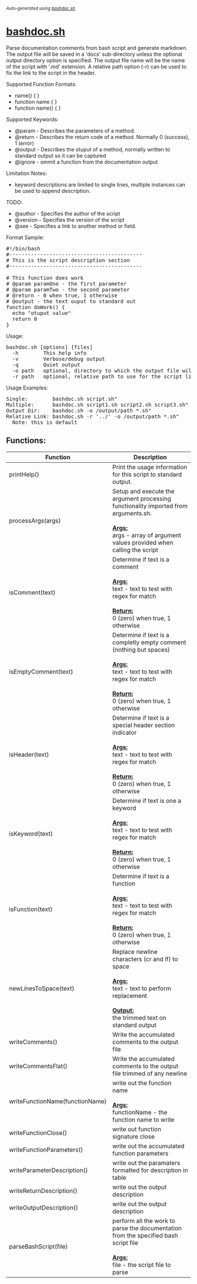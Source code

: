 <small><i>Auto-generated using [bashdoc.sh](https://github.com/alejandro-godinez/UsefulScripts/blob/trunk/bashdoc/bashdoc.sh)</i></small>
# [bashdoc.sh](../bashdoc.sh)

Parse documentation comments from bash script and generate markdown. The output file will
be saved in a 'docs' sub-directory unless the optional output directory option is
specified.  The output file name will be the name of the script with '.md' extension.
A relative path option (-r) can be used to fix the link to the script in the header.<br>


Supported Function Formats:
- name() { }
- function name { }
- function name() { }

Supported Keywords:
- @param - Describes the parameters of a method.
- @return - Describes the return code of a method. Normally 0 (success), 1 (error)
- @output - Describes the otuput of a method, normally written to standard output so it can be captured
- @ignore - ommit a function from the documentation output

Limitation Notes:
- keyword descriptions are limited to single lines, multiple instances can be used to append description.

TODO:<br>
- @author - Specifies the author of the script
- @version - Specifies the version of the script
- @see - Specifies a link to another method or field.

Format Sample:
<pre>
#!/bin/bash
#-------------------------------------------
# This is the script description section
#-------------------------------------------

# This function does work
# @param paramOne - the first parameter
# @param paramTwo - the second parameter
# @return - 0 when true, 1 otherwise
# @output - the text ouput to standard out
function doWork() {
  echo "otuput value"
  return 0
}
</pre>

Usage:
<pre>
bashdoc.sh [options] [files]
  -h        This help info
  -v        Verbose/debug output
  -q        Quiet output
  -o path   optional, directory to which the output file will be saved
  -r path   optional, relative path to use for the script link in the header
</pre>

Usage Examples:
<pre>
Single:        bashdoc.sh script.sh"
Multiple:      bashdoc.sh script1.sh script2.sh script3.sh"
Output Dir:    bashdoc.sh -o /output/path *.sh"
Relative Link: bashdoc.sh -r '../' -o /output/path *.sh"
  Note: this is default
</pre>


## Functions:
| Function | Description |
|----------|-------------|
| printHelp() | Print the usage information for this script to standard output.   |
| processArgs(args) | Setup and execute the argument processing functionality imported from arguments.sh.    <br><br><u><b>Args:</b></u><br>args - array of argument values provided when calling the script  <br> |
| isComment(text) | Determine if text is a comment    <br><br><u><b>Args:</b></u><br>text - text to test with regex for match  <br><br><u><b>Return:</b></u><br>0 (zero) when true, 1 otherwise  <br> |
| isEmptyComment(text) | Determine if text is a completly empty comment (nothing but spaces)   <br><br><u><b>Args:</b></u><br>text - text to test with regex for match  <br><br><u><b>Return:</b></u><br>0 (zero) when true, 1 otherwise  <br> |
| isHeader(text) | Determine if text is a special header section indicator    <br><br><u><b>Args:</b></u><br>text - text to test with regex for match  <br><br><u><b>Return:</b></u><br>0 (zero) when true, 1 otherwise  <br> |
| isKeyword(text) | Determine if text is one a keyword    <br><br><u><b>Args:</b></u><br>text - text to test with regex for match  <br><br><u><b>Return:</b></u><br>0 (zero) when true, 1 otherwise  <br> |
| isFunction(text) | Determine if text is a function    <br><br><u><b>Args:</b></u><br>text - text to test with regex for match  <br><br><u><b>Return:</b></u><br>0 (zero) when true, 1 otherwise  <br> |
| newLinesToSpace(text) | Replace newline characters (cr and lf) to space    <br><br><u><b>Args:</b></u><br>text - text to perform replacement  <br><br><u><b>Output:</b></u><br>the trimmed text on standard output  <br> |
| writeComments() | Write the accumulated comments to the output file   |
| writeCommentsFlat() | Write the accumulated comments to the output file trimmed of any newline   |
| writeFunctionName(functionName) | write out the function name  <br><br><u><b>Args:</b></u><br>functionName - the function name to write  <br> |
| writeFunctionClose() | write out function signature close   |
| writeFunctionParameters() | write out the accumulated function parameters   |
| writeParameterDescription() | write out the paramaters formatted for description in table   |
| writeReturnDescription() | write out the output description   |
| writeOutputDescription() | write out the output description   |
| parseBashScript(file) | perform all the work to parse the documentation from the specified bash script file    <br><br><u><b>Args:</b></u><br>file - the script file to parse  <br> |
